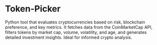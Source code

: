 # Token-Picker
Python tool that evaluates cryptocurrencies based on risk, blockchain preference, and key metrics. It fetches data from the CoinMarketCap API, filters tokens by market cap, volume, volatility, and age, and generates detailed investment insights. Ideal for informed crypto analysis.
